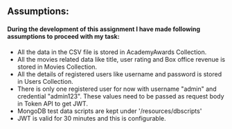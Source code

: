 ## Assumptions: 

####  During the development of this assignment I have made following assumptions to proceed with my task:

* All the data in the CSV file is stored in AcademyAwards Collection.
* All the movies related data like title, user rating and Box office revenue is stored in Movies Collection.
* All the details of registered users like username and password is stored in Users Collection.
* There is only one registered user for now with username "admin" and credential "admin123". These values need to be passed as request body in Token API to get JWT.
* MongoDB test data scripts are kept under '/resources/dbscripts'
* JWT is valid for 30 minutes and this is configurable.
